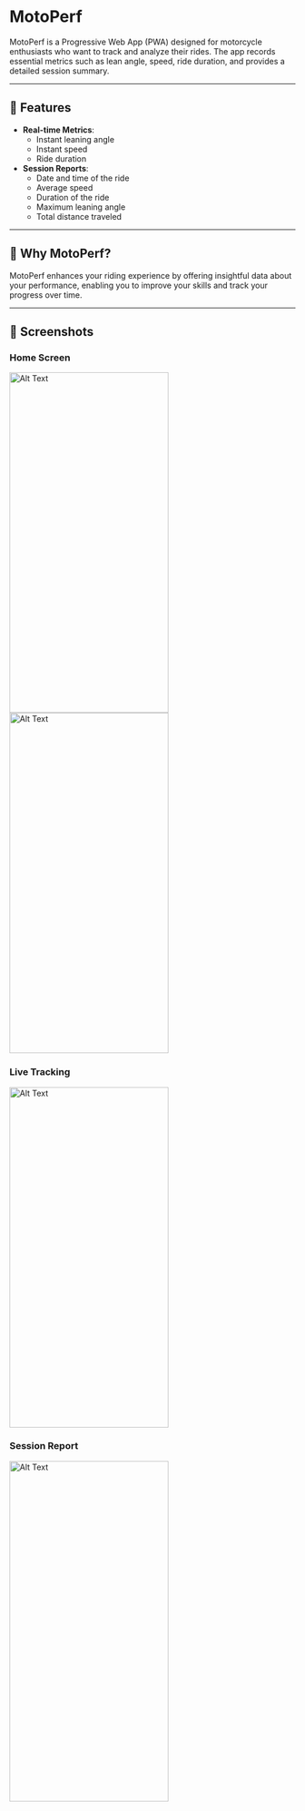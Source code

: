 # MotoPerf

MotoPerf is a Progressive Web App (PWA) designed for motorcycle enthusiasts who want to track and analyze their rides. The app records essential metrics such as lean angle, speed, ride duration, and provides a detailed session summary.

---

## 🚀 Features

- **Real-time Metrics**:
  - Instant leaning angle
  - Instant speed
  - Ride duration
- **Session Reports**:
  - Date and time of the ride
  - Average speed
  - Duration of the ride
  - Maximum leaning angle
  - Total distance traveled

---

## 🌟 Why MotoPerf?

MotoPerf enhances your riding experience by offering insightful data about your performance, enabling you to improve your skills and track your progress over time.

---

## 📸 Screenshots

### Home Screen
<img src="https://github.com/user-attachments/assets/be509c08-aa3d-4f00-bfd1-a53936c2079b" alt="Alt Text" width="280" height="600">
<img src="https://github.com/user-attachments/assets/1f98963d-f517-4e71-b156-e2ee6aafbb3a" alt="Alt Text" width="280" height="600">



### Live Tracking
<img src="https://github.com/user-attachments/assets/d6fe4b18-3a52-417b-90a5-559dcd7fe929" alt="Alt Text" width="280" height="600">


### Session Report
<img src="https://github.com/user-attachments/assets/69d86f7f-6c9d-46c6-acd2-082230c9c7c2" alt="Alt Text" width="280" height="600">

